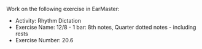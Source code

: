 Work on the following exercise in EarMaster:
- Activity: Rhythm Dictation
- Exercise Name: 12/8 - 1 bar: 8th notes, Quarter dotted notes - including rests
- Exercise Number: 20.6

